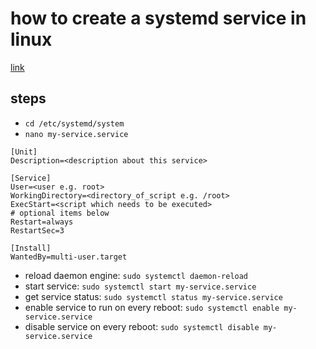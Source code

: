 # how to create a systemd service in linux
[link](https://www.shubhamdipt.com/blog/how-to-create-a-systemd-service-in-linux/)
## steps
- ``cd /etc/systemd/system``
- ``nano my-service.service``
```
[Unit]
Description=<description about this service>

[Service]
User=<user e.g. root>
WorkingDirectory=<directory_of_script e.g. /root>
ExecStart=<script which needs to be executed>
# optional items below
Restart=always
RestartSec=3

[Install]
WantedBy=multi-user.target
```
- reload daemon engine: ``sudo systemctl daemon-reload``
- start service: ``sudo systemctl start my-service.service``
- get service status: ``sudo systemctl status my-service.service``
- enable service to run on every reboot: ``sudo systemctl enable my-service.service``
- disable service on every reboot: ``sudo systemctl disable my-service.service``
